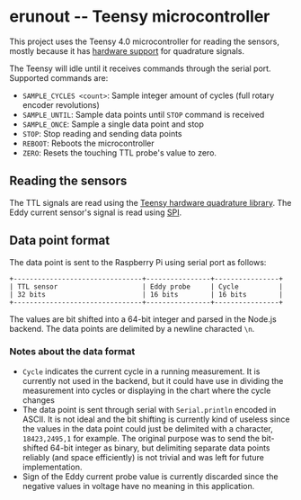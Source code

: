 # erunout -- Teensy microcontroller

This project uses the Teensy 4.0 microcontroller for reading the sensors, mostly because it has [hardware support](https://forum.pjrc.com/threads/58478-Teensy-4-x-H-W-Quadrature-Encoder-Library) for quadrature signals.


The Teensy will idle until it receives commands through the serial port. Supported commands are:

- `SAMPLE_CYCLES <count>`: Sample integer amount of cycles (full rotary encoder revolutions)
- `SAMPLE_UNTIL`: Sample data points until `STOP` command is received
- `SAMPLE_ONCE`: Sample a single data point and stop
- `STOP`: Stop reading and sending data points
- `REBOOT`: Reboots the microcontroller
- `ZERO`: Resets the touching TTL probe's value to zero.

## Reading the sensors

The TTL signals are read using the [Teensy hardware quadrature library](https://github.com/mjs513/Teensy-4.x-Quad-Encoder-Library). The Eddy current sensor's signal is read using [SPI](https://www.pjrc.com/teensy/td_libs_SPI.html).


## Data point format

The data point is sent to the Raspberry Pi using serial port as follows:

```
+--------------------------------+----------------+----------------+
| TTL sensor                     | Eddy probe     | Cycle          |
| 32 bits                        | 16 bits        | 16 bits        |
+--------------------------------+----------------+----------------+
```

The values are bit shifted into a 64-bit integer and parsed in the Node.js backend. The data points are delimited by a newline characted `\n`.

### Notes about the data format

- `Cycle` indicates the current cycle in a running measurement. It is currently not used in the backend, but it could have use in dividing the measurement into cycles or displaying in the chart where the cycle changes
- The data point is sent through serial with `Serial.println` encoded in ASCII. It is not ideal and the bit shifting is currently kind of useless since the values in the data point could just be delimited with a character, `18423,2495,1` for example. The original purpose was to send the bit-shifted 64-bit integer as binary, but delimiting separate data points reliably (and space efficiently) is not trivial and was left for future implementation.
- Sign of the Eddy current probe value is currently discarded since the negative values in voltage have no meaning in this application.